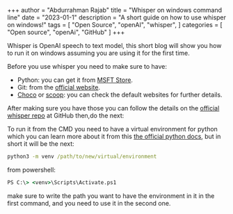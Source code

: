+++
author = "Abdurrahman Rajab"
title = "Whisper on windows command line"
date = "2023-01-1"
description = "A short guide on how to use whisper on windows!"
tags = [
    "Open Source",
    "openAI",
    "whisper",
]
categories = [
    "Open source",
    "openAi",
    "GitHub"
]
+++

Whisper is OpenAI speech to text model, this short blog will show you how to run it on windows assuming you are using it for the first time.

Before you use whisper you need to make sure to have: 

- Python: you can get it from [MSFT Store](https://apps.microsoft.com/store/detail/python-39/9P7QFQMJRFP7?hl=en-us&gl=us). 
- Git: from the [official website](https://git-scm.com/downloads). 
- [Choco](https://chocolatey.org/) or [scoop](https://scoop.sh/): you can check the default websites for further details.

After making sure you have those you can follow the details on the [official whisper repo](https://github.com/openai/whisper) at GitHub then,do the next:

To run it from the CMD you need to have a virtual environment for python which you can learn more about it from this [the official python docs](https://docs.python.org/3/library/venv.html), but in short it will be the next: 

```cmd
python3 -m venv /path/to/new/virtual/environment
```

from powershell: 

```cmd
PS C:\> <venv>\Scripts\Activate.ps1
```

make sure to write the path you want to have the environment in it in the first command, and you need to use it in the second one.
